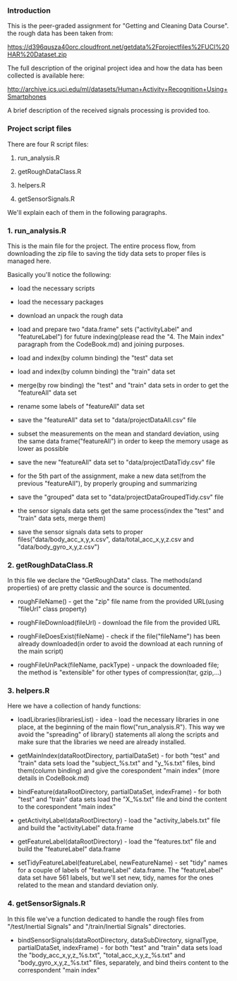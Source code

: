 ### Introduction

This is the peer-graded assignment for "Getting and Cleaning Data Course".
the rough data has been taken from:

https://d396qusza40orc.cloudfront.net/getdata%2Fprojectfiles%2FUCI%20HAR%20Dataset.zip

The full description of the original project idea and how the data has been collected is
available here:

http://archive.ics.uci.edu/ml/datasets/Human+Activity+Recognition+Using+Smartphones

A brief description of the received signals processing is provided too.

### Project script files

There are four R script files:

  1. run_analysis.R

  2. getRoughDataClass.R

  3. helpers.R

  4. getSensorSignals.R

We'll explain each of them in the following paragraphs.

### 1. run_analysis.R

This is the main file for the project. The entire process flow, from downloading the zip
file to saving the tidy data sets to proper files is managed here.

Basically you'll notice the following:

  - load the necessary scripts

  - load the necessary packages

  - download an unpack the rough data

  - load and prepare two "data.frame" sets ("activityLabel" and "featureLabel") for future
    indexing(please read the "4. The Main index" paragraph from the CodeBook.md) and joining purposes.

  - load and index(by column binding) the "test" data set

  - load and index(by column binding) the "train" data set

  - merge(by row binding) the "test" and "train" data sets
    in order to get the "featureAll" data set

  - rename some labels of "featureAll" data set

  - save the "featureAll" data set to "data/projectDataAll.csv" file

  - subset the measurements on the mean and standard deviation, using
    the same data frame("featureAll") in order to keep the memory usage
    as lower as possible

  - save the new "featureAll" data set to "data/projectDataTidy.csv" file

  - for the 5th part of the assignment, make a new data set(from the previous "featureAll"),
    by properly grouping and summarizing

  - save the "grouped" data set to "data/projectDataGroupedTidy.csv" file

  - the sensor signals data sets get the same process(index the "test" and "train" data sets,
    merge them)

  - save the sensor signals data sets to proper files("data/body_acc_x,y,x.csv", data/total_acc_x,y,z.csv
    and "data/body_gyro_x,y,z.csv")

### 2. getRoughDataClass.R

In this file we declare the "GetRoughData" class. The methods(and properties) of are pretty classic and the
source is documented.

  - roughFileName() - get the "zip" file name from the provided URL(using "fileUrl" class property)

  - roughFileDownload(fileUrl) - download the file from the provided URL

  - roughFileDoesExist(fileName) - check if the file("fileName") has been already downloaded(in order to
    avoid the download at each running of the main script)

  - roughFileUnPack(fileName, packType) - unpack the downloaded file; the method is "extensible" for other
    types of compression(tar, gzip,...)

### 3. helpers.R

Here we have a collection of handy functions:

  - loadLibraries(librariesList) - idea - load the necessary libraries in one place, at the beginning of the
                                          main flow("run_analysis.R"). This way we avoid the "spreading" of
                                          library() statements all along the scripts and make sure that the
                                          libraries we need are already installed.

  - getMainIndex(dataRootDirectory, partialDataSet) - for both "test" and "train" data sets load the
    "subject_%s.txt" and "y_%s.txt" files, bind them(column binding) and give the corespondent "main index"
    (more details in CodeBook.md)

  - bindFeature(dataRootDirectory, partialDataSet, indexFrame) - for both "test" and "train" data sets load the
    "X_%s.txt" file and bind the content to the corespondent "main index"

  - getActivityLabel(dataRootDirectory) - load the "activity_labels.txt" file and build the "activityLabel" data.frame

  - getFeatureLabel(dataRootDirectory) - load the "features.txt" file and build the "featureLabel" data.frame

  - setTidyFeatureLabel(featureLabel, newFeatureName) - set "tidy" names for a couple of labels of "featureLabel"
    data.frame. The "featureLabel" data set have 561 labels, but we'll set new, tidy, names for the ones related
    to the mean and standard deviation only.

### 4. getSensorSignals.R

In this file we've a function dedicated to handle the rough files from "/test/Inertial Signals" and
"/train/Inertial Signals" directories.

  - bindSensorSignals(dataRootDirectory, dataSubDirectory, signalType, partialDataSet, indexFrame) - for both "test"
    and "train" data sets load the "body_acc_x,y,z_%s.txt", "total_acc_x,y,z_%s.txt" and "body_gyro_x,y,z_%s.txt" files,
    separately, and bind theirs content to the correspondent "main index"

